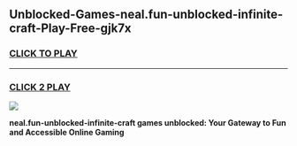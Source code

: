 
## Unblocked-Games-neal.fun-unblocked-infinite-craft-Play-Free-gjk7x
<h3>
<a href="https://premium76.site?title=neal.fun-unblocked-infinite-craft&ref=18A1">CLICK TO PLAY</a></h3>
<hr>

<h3>
<a href="https://premium76.site?title=neal.fun-unblocked-infinite-craft&ref=18A1">CLICK 2 PLAY</a>
  
</h3>

<a href="https://premium76.site?title=neal.fun-unblocked-infinite-craft&ref=18A1"><img src="https://clearcache.store/games.png"></a>


**neal.fun-unblocked-infinite-craft games unblocked: Your Gateway to Fun and Accessible Online Gaming**
